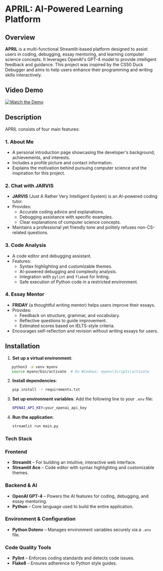 # APRIL: AI-Powered Learning Platform

## Overview

**APRIL** is a multi-functional Streamlit-based platform designed to assist users in coding, debugging, essay mentoring, and learning computer science concepts. It leverages OpenAI's GPT-4 model to provide intelligent feedback and guidance. This project was inspired by the CS50 Duck Debugger and aims to help users enhance their programming and writing skills interactively.

## Video Demo

[![Watch the Demo](https://img.youtube.com/vi/BG2TIJh1r70/0.jpg)](https://youtu.be/BG2TIJh1r70)  

## Description

APRIL consists of four main features:

### 1. About Me
- A personal introduction page showcasing the developer's background, achievements, and interests.
- Includes a profile picture and contact information.
- Explains the motivation behind pursuing computer science and the inspiration for this project.

### 2. Chat with JARVIS
- **JARVIS** (Just A Rather Very Intelligent System) is an AI-powered coding tutor.
- Provides:
  - Accurate coding advice and explanations.
  - Debugging assistance with specific examples.
  - Clear explanations of computer science concepts.
- Maintains a professional yet friendly tone and politely refuses non-CS-related questions.

### 3. Code Analysis
- A code editor and debugging assistant.
- Features:
  - Syntax highlighting and customizable themes.
  - AI-powered debugging and complexity analysis.
  - Integration with `pylint` and `flake8` for linting.
  - Safe execution of Python code in a restricted environment.

### 4. Essay Mentor
- **FRIDAY** (a thoughtful writing mentor) helps users improve their essays.
- Provides:
  - Feedback on structure, grammar, and vocabulary.
  - Reflective questions to guide improvement.
  - Estimated scores based on IELTS-style criteria.
- Encourages self-reflection and revision without writing essays for users.

## Installation


1. **Set up a virtual environment**:
```bash
   python3 -m venv myenv
   source myenv/bin/activate  # On Windows: myenv\Scripts\activate
```

2. **Install dependencies**:
   ```bash
   pip install -r requirements.txt
   ```

3. **Set up environment variables**:
   Add the following line to your `.env` file:
   ```bash
   OPENAI_API_KEY=your_openai_api_key
   ```

5. **Run the application**:
   ```bash
   streamlit run main.py
   ```

###  Tech Stack

###  Frontend
- **Streamlit** – For building an intuitive, interactive web interface.
- **Streamlit Ace** – Code editor with syntax highlighting and customizable themes.

###  Backend & AI
- **OpenAI GPT-4** – Powers the AI features for coding, debugging, and essay mentoring.
- **Python** – Core language used to build the entire application.

###  Environment & Configuration
- **Python Dotenv** – Manages environment variables securely via a `.env` file.

###  Code Quality Tools
- **Pylint** – Enforces coding standards and detects code issues.
- **Flake8** – Ensures adherence to Python style guides.